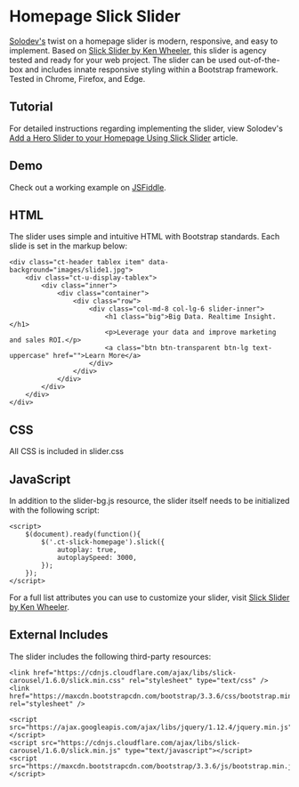 # Homepage Slick Slider

[Solodev's](https://www.solodev.com/) twist on a homepage slider is modern, responsive, and easy to implement. Based on [Slick Slider by Ken Wheeler](http://kenwheeler.github.io/slick/), this slider is agency tested and ready for your web project. The slider can be used out-of-the-box and includes innate responsive styling within a Bootstrap framework. Tested in Chrome, Firefox, and Edge.

## Tutorial

For detailed instructions regarding implementing the slider, view Solodev's [Add a Hero Slider to your Homepage Using Slick Slider](https://www.solodev.com/blog/web-design/code-examples/2014395-add-a-hero-slider-to-your-homepage-using-slick-slider.stml) article.

## Demo

Check out a working example on [JSFiddle](https://jsfiddle.net/solodev/dbowxqc6/).

## HTML

The slider uses simple and intuitive HTML with Bootstrap standards. Each slide is set in the markup below:
```
<div class="ct-header tablex item" data-background="images/slide1.jpg">
	<div class="ct-u-display-tablex">
		<div class="inner">
			<div class="container">
				<div class="row">
					<div class="col-md-8 col-lg-6 slider-inner">
						<h1 class="big">Big Data. Realtime Insight.</h1>
						<p>Leverage your data and improve marketing and sales ROI.</p>
						<a class="btn btn-transparent btn-lg text-uppercase" href="">Learn More</a>
					</div>
				</div>
			</div>
		</div>
	</div>
</div>
```

## CSS

All CSS is included in slider.css

## JavaScript

In addition to the slider-bg.js resource, the slider itself needs to be initialized with the following script:
```
<script>
	$(document).ready(function(){
		$('.ct-slick-homepage').slick({
			autoplay: true,
			autoplaySpeed: 3000,
		});
	});
</script>
```

For a full list attributes you can use to customize your slider, visit [Slick Slider by Ken Wheeler](http://kenwheeler.github.io/slick/).

## External Includes

The slider includes the following third-party resources:
```
<link href="https://cdnjs.cloudflare.com/ajax/libs/slick-carousel/1.6.0/slick.min.css" rel="stylesheet" type="text/css" />
<link href="https://maxcdn.bootstrapcdn.com/bootstrap/3.3.6/css/bootstrap.min.css" rel="stylesheet" />
	
<script src="https://ajax.googleapis.com/ajax/libs/jquery/1.12.4/jquery.min.js"></script>
<script src="https://cdnjs.cloudflare.com/ajax/libs/slick-carousel/1.6.0/slick.min.js" type="text/javascript"></script>
<script src="https://maxcdn.bootstrapcdn.com/bootstrap/3.3.6/js/bootstrap.min.js"></script>
```